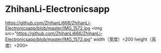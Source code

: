 # ZhihanLi-Electronicsapp
https://github.com/ZhihanLi666/ZhihanLi-Electronicsapp/blob/master/IMG_1572.jpg
<img src="https://github.com/ZhihanLi666/ZhihanLi-Electronicsapp/blob/master/IMG_1572.jpg" width（宽度）=200 height（高度）=200> 
